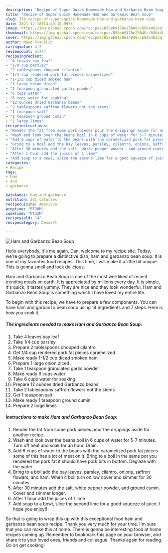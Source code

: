 ```yaml
---
description: "Recipe of Super Quick Homemade Ham and Garbanzo Bean Soup"
title: "Recipe of Super Quick Homemade Ham and Garbanzo Bean Soup"
slug: 378-recipe-of-super-quick-homemade-ham-and-garbanzo-bean-soup
date: 2021-12-18T14:49:10.997Z
image: https://img-global.cpcdn.com/recipes/858eb9170e25049c/680x482cq70/ham-and-garbanzo-bean-soup-recipe-main-photo.jpg
thumbnail: https://img-global.cpcdn.com/recipes/858eb9170e25049c/680x482cq70/ham-and-garbanzo-bean-soup-recipe-main-photo.jpg
cover: https://img-global.cpcdn.com/recipes/858eb9170e25049c/680x482cq70/ham-and-garbanzo-bean-soup-recipe-main-photo.jpg
author: Maud Franklin
ratingvalue: 4.2
reviewcount: 31774
recipeingredient:
- "4 leaves bay leaf"
- "1/4 cup parsley"
- "2 tablespoons chopped cilantro"
- "1/4 cup rendered pork fat pieces caramelized"
- "1-1/2 cup diced smoked ham"
- "1 large onion diced"
- "1 teaspoon granulated garlic powder"
- "6 cups water"
- "6 cups water for soaking"
- "12 ounces dried Garbanzo beans"
- "2 tablespoons saffron flowers not the stems"
- "1 teaspoon salt"
- "1 teaspoon ground cumin"
- "2 large limes"
recipeinstructions:
- "Render the fat from some pork pieces pour the drippings aside for another recipe."
- "Wash and look over the beans boil in 6 cups of water for 5-7 minutes. Turn off heat and soak for an hour. Drain."
- "Add 6 cups of water to the beans with the caramelized pork fat pieces some of this has a lot of meat on it. Bring to a boil in the same pot you rendered the pork fat it should have pork bits in bottom. Deglaze with the water."
- "Bring to a boil add the bay leaves, parsley, cilantro, onions, saffron flowers, and ham. When it boil turn on low cover and simmer for 30 minutes"
- "After 30 minutes add the salt, white pepper powder, and ground cumin. Cover and simmer longer."
- "After 1 hour add the juices of 1 lime"
- "Add soup to a bowl, slice the second lime for a good squeeze of juice. I hope you enjoy!!"
categories:
- Recipe
tags:
- ham
- and
- garbanzo

katakunci: ham and garbanzo 
nutrition: 241 calories
recipecuisine: American
preptime: "PT30M"
cooktime: "PT32M"
recipeyield: "4"
recipecategory: Dessert

---
```



![Ham and Garbanzo Bean Soup](https://img-global.cpcdn.com/recipes/858eb9170e25049c/680x482cq70/ham-and-garbanzo-bean-soup-recipe-main-photo.jpg)

Hello everybody, it's me again, Dan, welcome to my recipe site. Today, we're going to prepare a distinctive dish, ham and garbanzo bean soup. It is one of my favorites food recipes. This time, I will make it a little bit unique. This is gonna smell and look delicious.



Ham and Garbanzo Bean Soup is one of the most well liked of recent trending meals on earth. It is appreciated by millions every day. It is simple, it's quick, it tastes yummy. They are nice and they look wonderful. Ham and Garbanzo Bean Soup is something which I have loved my entire life.


To begin with this recipe, we have to prepare a few components. You can have ham and garbanzo bean soup using 14 ingredients and 7 steps. Here is how you cook it.

<!--inarticleads1-->

##### The ingredients needed to make Ham and Garbanzo Bean Soup:

1. Take 4 leaves bay leaf
1. Take 1/4 cup parsley
1. Prepare 2 tablespoons chopped cilantro
1. Get 1/4 cup rendered pork fat pieces caramelized
1. Make ready 1-1/2 cup diced smoked ham
1. Prepare 1 large onion diced
1. Take 1 teaspoon granulated garlic powder
1. Make ready 6 cups water
1. Take 6 cups water for soaking
1. Prepare 12 ounces dried Garbanzo beans
1. Take 2 tablespoons saffron flowers not the stems
1. Get 1 teaspoon salt
1. Make ready 1 teaspoon ground cumin
1. Prepare 2 large limes




<!--inarticleads2-->

##### Instructions to make Ham and Garbanzo Bean Soup:

1. Render the fat from some pork pieces pour the drippings aside for another recipe.
1. Wash and look over the beans boil in 6 cups of water for 5-7 minutes. Turn off heat and soak for an hour. Drain.
1. Add 6 cups of water to the beans with the caramelized pork fat pieces some of this has a lot of meat on it. Bring to a boil in the same pot you rendered the pork fat it should have pork bits in bottom. Deglaze with the water.
1. Bring to a boil add the bay leaves, parsley, cilantro, onions, saffron flowers, and ham. When it boil turn on low cover and simmer for 30 minutes
1. After 30 minutes add the salt, white pepper powder, and ground cumin. Cover and simmer longer.
1. After 1 hour add the juices of 1 lime
1. Add soup to a bowl, slice the second lime for a good squeeze of juice. I hope you enjoy!!




So that is going to wrap this up with this exceptional food ham and garbanzo bean soup recipe. Thank you very much for your time. I'm sure that you can make this at home. There is gonna be interesting food at home recipes coming up. Remember to bookmark this page on your browser, and share it to your loved ones, friends and colleague. Thanks again for reading. Go on get cooking!
